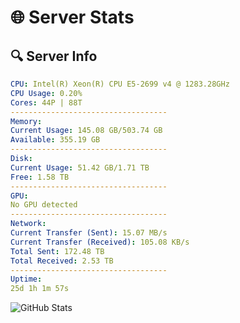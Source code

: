 # 🌐 Server Stats
## 🔍 Server Info
```yaml
CPU: Intel(R) Xeon(R) CPU E5-2699 v4 @ 1283.28GHz
CPU Usage: 0.20%
Cores: 44P | 88T
-----------------------------------
Memory:
Current Usage: 145.08 GB/503.74 GB
Available: 355.19 GB
-----------------------------------
Disk:
Current Usage: 51.42 GB/1.71 TB
Free: 1.58 TB
-----------------------------------
GPU:
No GPU detected
-----------------------------------
Network:
Current Transfer (Sent): 15.07 MB/s
Current Transfer (Received): 105.08 KB/s
Total Sent: 172.48 TB
Total Received: 2.53 TB
-----------------------------------
Uptime:
25d 1h 1m 57s
```
![GitHub Stats](https://img.shields.io/badge/Updated-2025-03-04_23:45:15-blue)